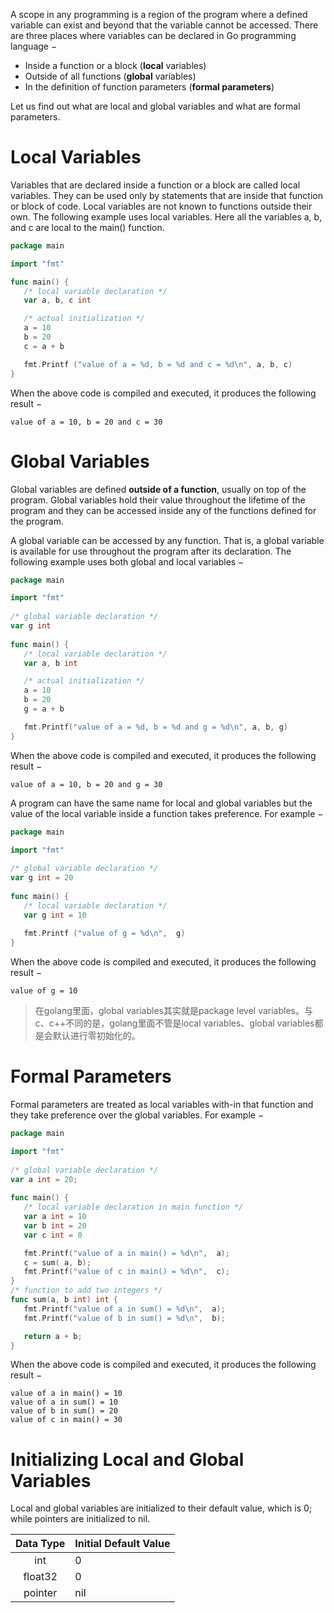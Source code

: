 A scope in any programming is a region of the program where a defined variable can exist and beyond that the variable cannot be accessed. There are three places where variables can be declared in Go programming language −

- Inside a function or a block (**local** variables)
- Outside of all functions (**global** variables)
- In the definition of function parameters (**formal parameters**)

Let us find out what are local and global variables and what are formal parameters.

# Local Variables

Variables that are declared inside a function or a block are called local variables. They can be used only by statements that are inside that function or block of code. Local variables are not known to functions outside their own. The following example uses local variables. Here all the variables a, b, and c are local to the main() function.

```go
package main

import "fmt"

func main() {
   /* local variable declaration */
   var a, b, c int 

   /* actual initialization */
   a = 10
   b = 20
   c = a + b

   fmt.Printf ("value of a = %d, b = %d and c = %d\n", a, b, c)
}
```

When the above code is compiled and executed, it produces the following result −

`value of a = 10, b = 20 and c = 30`

# Global Variables

Global variables are defined **outside of a function**, usually on top of the program. Global variables hold their value throughout the lifetime of the program and they can be accessed inside any of the functions defined for the program.

A global variable can be accessed by any function. That is, a global variable is available for use throughout the program after its declaration. The following example uses both global and local variables −

```go
package main

import "fmt"
 
/* global variable declaration */
var g int
 
func main() {
   /* local variable declaration */
   var a, b int

   /* actual initialization */
   a = 10
   b = 20
   g = a + b

   fmt.Printf("value of a = %d, b = %d and g = %d\n", a, b, g)
}
```

When the above code is compiled and executed, it produces the following result −

`value of a = 10, b = 20 and g = 30`

A program can have the same name for local and global variables but the value of the local variable inside a function takes preference. For example −


```go
package main

import "fmt"
 
/* global variable declaration */
var g int = 20
 
func main() {
   /* local variable declaration */
   var g int = 10
 
   fmt.Printf ("value of g = %d\n",  g)
}
```

When the above code is compiled and executed, it produces the following result −

`value of g = 10`

>在golang里面，global variables其实就是package level variables。与c、c++不同的是，golang里面不管是local variables、global variables都是会默认进行零初始化的。

# Formal Parameters

Formal parameters are treated as local variables with-in that function and they take preference over the global variables. For example −


```go
package main

import "fmt"
 
/* global variable declaration */
var a int = 20;
 
func main() {
   /* local variable declaration in main function */
   var a int = 10
   var b int = 20
   var c int = 0

   fmt.Printf("value of a in main() = %d\n",  a);
   c = sum( a, b);
   fmt.Printf("value of c in main() = %d\n",  c);
}
/* function to add two integers */
func sum(a, b int) int {
   fmt.Printf("value of a in sum() = %d\n",  a);
   fmt.Printf("value of b in sum() = %d\n",  b);

   return a + b;
}
```

When the above code is compiled and executed, it produces the following result −

```
value of a in main() = 10
value of a in sum() = 10
value of b in sum() = 20
value of c in main() = 30
```

# Initializing Local and Global Variables

Local and global variables are initialized to their default value, which is 0; while pointers are initialized to nil.

| Data Type | Initial Default Value |
|:-----------:|:-----------------------|
| int | 0 |
| float32 | 0 |
| pointer | nil |

